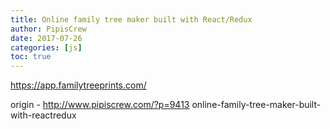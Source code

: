 ```yaml
---
title: Online family tree maker built with React/Redux
author: PipisCrew
date: 2017-07-26
categories: [js]
toc: true
---
```


https://app.familytreeprints.com/

origin - http://www.pipiscrew.com/?p=9413 online-family-tree-maker-built-with-reactredux